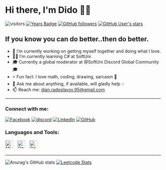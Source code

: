 # Hi there, I'm Dido :technologist:

![visitors](https://visitor-badge.glitch.me/badge?page_id=mokgul)
[![Years Badge](https://badges.pufler.dev/years/mokgul)](https://badges.pufler.dev)
[![GitHub followers](https://img.shields.io/github/followers/mokgul?style=social)](https://github.com/mokgul/mokgul)
[![GitHub User's stars](https://img.shields.io/github/stars/mokgul?style=social)](https://github.com/mokgul/mokgul)

## If you know you can do better..then do better.
- 🔭 I’m currently working on getting myself together and doing what I love.
- :man_student: I’m currently learning C# at SoftUni 
- :mortar_board: Currently a global moderator at @SoftUni Discord Global Community :mortar_board: 
- ⚡ Fun fact: I love math, coding, drawing, sarcasm :see_no_evil:
- 💬 Ask me about anything, if available, will gladly help :bulb:
- 📫 Reach me: dian.radoslavov.95@gmail.com
---
### Connect with me:
[![Facebook](https://img.shields.io/badge/-Facebook-00B2FF?style=flat-square&logo=Facebook&logoColor=white)](https://www.facebook.com/dian.radoslavov.95/)
[![discord](https://img.shields.io/badge/Mokgul-4554-blue?logo=discord&logoColor=white)]()
[![LinkedIn](https://img.shields.io/badge/-LinkedIn-0e76a8?style=flat-square&logo=Linkedin&logoColor=white)](https://www.linkedin.com/in/dian-radoslavov-65696ab1/)
[![GitHub](https://img.shields.io/badge/-Github-000000?style=flat-square&logo=Github&logoColor=white)](https://github.com/mokgul)

### Languages and Tools:
<img align="left" alt="Microsoft Visual Studio" width="26px" src="https://cdn.jsdelivr.net/gh/devicons/devicon/icons/visualstudio/visualstudio-plain.svg" style="padding-right:10px;" />
<img align="left" alt="Git" width="26px" src="https://cdn.jsdelivr.net/gh/devicons/devicon/icons/git/git-original.svg" style="padding-right:10px;" />
<img align="left" alt="GitHub" width="26px" src="https://cdn.jsdelivr.net/gh/devicons/devicon/icons/github/github-original.svg" style="padding-right:10px;" />
<br>
<br>

---

![Anurag's GitHub stats](https://github-readme-stats.vercel.app/api?username=mokgul&show_icons=true&theme=tokyonight&width=500&height=194)
[![Leetcode Stats](https://leetcard.jacoblin.cool/Mokgul?theme=nord&width=500&height=194)](https://leetcode.com/Mokgul)

<!--
**mokgul/mokgul** is a ✨ _special_ ✨ repository because its `README.md` (this file) appears on your GitHub profile.

Here are some ideas to get you started:




- 😄 Pronouns: ...

-->
